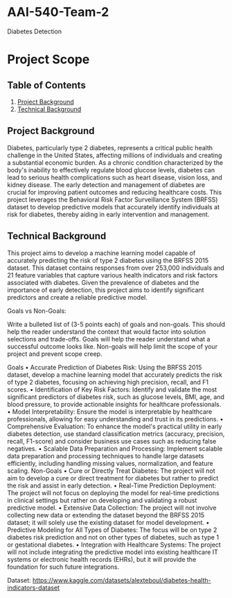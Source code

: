 # AAI-540-Team-2
Diabetes Detection

# Project Scope

## Table of Contents
1. [Project Background](#project-background)
2. [Technical Background](#technical-background)

## Project Background
Diabetes, particularly type 2 diabetes, represents a critical public health challenge in the United States, affecting millions of individuals and creating a substantial economic burden. As a chronic condition characterized by the body's inability to effectively regulate blood glucose levels, diabetes can lead to serious health complications such as heart disease, vision loss, and kidney disease. The early detection and management of diabetes are crucial for improving patient outcomes and reducing healthcare costs. This project leverages the Behavioral Risk Factor Surveillance System (BRFSS) dataset to develop predictive models that accurately identify individuals at risk for diabetes, thereby aiding in early intervention and management.
</p>


## Technical Background
This project aims to develop a machine learning model capable of accurately predicting the risk of type 2 diabetes using the BRFSS 2015 dataset. This dataset contains responses from over 253,000 individuals and 21 feature variables that capture various health indicators and risk factors associated with diabetes. Given the prevalence of diabetes and the importance of early detection, this project aims to identify significant predictors and create a reliable predictive model.
</p>


Goals vs Non-Goals:

Write a bulleted list of (3-5 points each) of goals and non-goals. This should help the reader understand the context that would factor into solution selections and trade-offs. Goals will help the reader understand what a successful outcome looks like. Non-goals will help limit the scope of your project and prevent scope creep.

Goals
•	Accurate Prediction of Diabetes Risk: Using the BRFSS 2015 dataset, develop a machine learning model that accurately predicts the risk of type 2 diabetes, focusing on achieving high precision, recall, and F1 scores.
•	Identification of Key Risk Factors: Identify and validate the most significant predictors of diabetes risk, such as glucose levels, BMI, age, and blood pressure, to provide actionable insights for healthcare professionals.
•	Model Interpretability: Ensure the model is interpretable by healthcare professionals, allowing for easy understanding and trust in its predictions.
•	Comprehensive Evaluation: To enhance the model's practical utility in early diabetes detection, use standard classification metrics (accuracy, precision, recall, F1-score) and consider business use cases such as reducing false negatives.
•	Scalable Data Preparation and Processing: Implement scalable data preparation and processing techniques to handle large datasets efficiently, including handling missing values, normalization, and feature scaling.
Non-Goals
•	Cure or Directly Treat Diabetes: The project will not aim to develop a cure or direct treatment for diabetes but rather to predict the risk and assist in early detection.
•	Real-Time Prediction Deployment: The project will not focus on deploying the model for real-time predictions in clinical settings but rather on developing and validating a robust predictive model.
•	Extensive Data Collection: The project will not involve collecting new data or extending the dataset beyond the BRFSS 2015 dataset; it will solely use the existing dataset for model development.
•	Predictive Modeling for All Types of Diabetes: The focus will be on type 2 diabetes risk prediction and not on other types of diabetes, such as type 1 or gestational diabetes.
•	Integration with Healthcare Systems: The project will not include integrating the predictive model into existing healthcare IT systems or electronic health records (EHRs), but it will provide the foundation for such future integrations.



Dataset:
https://www.kaggle.com/datasets/alexteboul/diabetes-health-indicators-dataset
